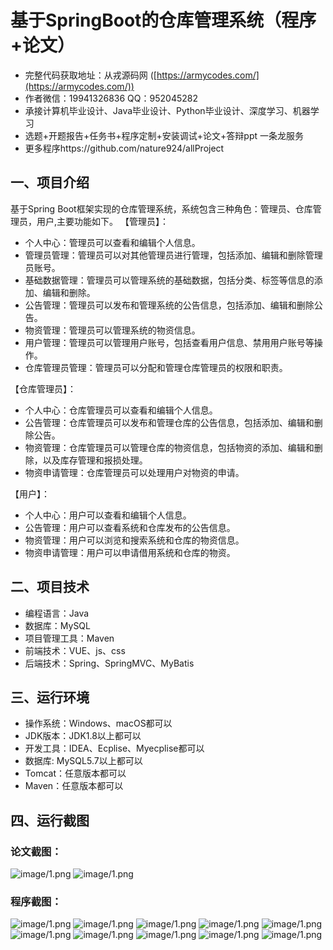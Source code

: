 基于SpringBoot的仓库管理系统（程序+论文）
=
- 完整代码获取地址：从戎源码网 ([https://armycodes.com/](https://armycodes.com/))
- 作者微信：19941326836  QQ：952045282 
- 承接计算机毕业设计、Java毕业设计、Python毕业设计、深度学习、机器学习
- 选题+开题报告+任务书+程序定制+安装调试+论文+答辩ppt 一条龙服务
- 更多程序https://github.com/nature924/allProject

一、项目介绍
---
基于Spring Boot框架实现的仓库管理系统，系统包含三种角色：管理员、仓库管理员，用户,主要功能如下。
【管理员】：
- 个人中心：管理员可以查看和编辑个人信息。
- 管理员管理：管理员可以对其他管理员进行管理，包括添加、编辑和删除管理员账号。
- 基础数据管理：管理员可以管理系统的基础数据，包括分类、标签等信息的添加、编辑和删除。
- 公告管理：管理员可以发布和管理系统的公告信息，包括添加、编辑和删除公告。
- 物资管理：管理员可以管理系统的物资信息。
- 用户管理：管理员可以管理用户账号，包括查看用户信息、禁用用户账号等操作。
- 仓库管理员管理：管理员可以分配和管理仓库管理员的权限和职责。

【仓库管理员】：
- 个人中心：仓库管理员可以查看和编辑个人信息。
- 公告管理：仓库管理员可以发布和管理仓库的公告信息，包括添加、编辑和删除公告。
- 物资管理：仓库管理员可以管理仓库的物资信息，包括物资的添加、编辑和删除，以及库存管理和报损处理。
- 物资申请管理：仓库管理员可以处理用户对物资的申请。

【用户】：
- 个人中心：用户可以查看和编辑个人信息。
- 公告管理：用户可以查看系统和仓库发布的公告信息。
- 物资管理：用户可以浏览和搜索系统和仓库的物资信息。
- 物资申请管理：用户可以申请借用系统和仓库的物资。

二、项目技术
---
- 编程语言：Java
- 数据库：MySQL
- 项目管理工具：Maven
- 前端技术：VUE、js、css
- 后端技术：Spring、SpringMVC、MyBatis

三、运行环境
---
- 操作系统：Windows、macOS都可以
- JDK版本：JDK1.8以上都可以
- 开发工具：IDEA、Ecplise、Myecplise都可以
- 数据库: MySQL5.7以上都可以
- Tomcat：任意版本都可以
- Maven：任意版本都可以

四、运行截图
---
### 论文截图：
![image/1.png](limage/1.png)
![image/1.png](limage/2.png)

### 程序截图：
![image/1.png](image/1.png)
![image/1.png](image/2.png)
![image/1.png](image/3.png)
![image/1.png](image/4.png)
![image/1.png](image/5.png)
![image/1.png](image/6.png)
![image/1.png](image/7.png)
![image/1.png](image/8.png)
![image/1.png](image/9.png)
![image/1.png](image/10.png)

